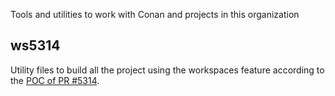 Tools and utilities to work with Conan and projects in this organization

## ws5314

Utility files to build all the project using the workspaces feature
according to the [POC of PR #5314](https://github.com/conan-io/conan/pull/5314).
